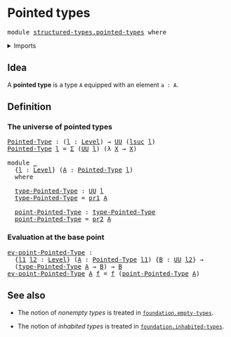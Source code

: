 # Pointed types

<pre class="Agda"><a id="26" class="Keyword">module</a> <a id="33" href="structured-types.pointed-types.html" class="Module">structured-types.pointed-types</a> <a id="64" class="Keyword">where</a>
</pre>
<details><summary>Imports</summary>

<pre class="Agda"><a id="120" class="Keyword">open</a> <a id="125" class="Keyword">import</a> <a id="132" href="foundation.dependent-pair-types.html" class="Module">foundation.dependent-pair-types</a>
<a id="164" class="Keyword">open</a> <a id="169" class="Keyword">import</a> <a id="176" href="foundation.universe-levels.html" class="Module">foundation.universe-levels</a>
</pre>
</details>

## Idea

A **pointed type** is a type `A` equipped with an element `a : A`.

## Definition

### The universe of pointed types

<pre class="Agda"><a id="Pointed-Type"></a><a id="355" href="structured-types.pointed-types.html#355" class="Function">Pointed-Type</a> <a id="368" class="Symbol">:</a> <a id="370" class="Symbol">(</a><a id="371" href="structured-types.pointed-types.html#371" class="Bound">l</a> <a id="373" class="Symbol">:</a> <a id="375" href="Agda.Primitive.html#742" class="Postulate">Level</a><a id="380" class="Symbol">)</a> <a id="382" class="Symbol">→</a> <a id="384" href="Agda.Primitive.html#388" class="Primitive">UU</a> <a id="387" class="Symbol">(</a><a id="388" href="Agda.Primitive.html#931" class="Primitive">lsuc</a> <a id="393" href="structured-types.pointed-types.html#371" class="Bound">l</a><a id="394" class="Symbol">)</a>
<a id="396" href="structured-types.pointed-types.html#355" class="Function">Pointed-Type</a> <a id="409" href="structured-types.pointed-types.html#409" class="Bound">l</a> <a id="411" class="Symbol">=</a> <a id="413" href="foundation.dependent-pair-types.html#505" class="Record">Σ</a> <a id="415" class="Symbol">(</a><a id="416" href="Agda.Primitive.html#388" class="Primitive">UU</a> <a id="419" href="structured-types.pointed-types.html#409" class="Bound">l</a><a id="420" class="Symbol">)</a> <a id="422" class="Symbol">(λ</a> <a id="425" href="structured-types.pointed-types.html#425" class="Bound">X</a> <a id="427" class="Symbol">→</a> <a id="429" href="structured-types.pointed-types.html#425" class="Bound">X</a><a id="430" class="Symbol">)</a>

<a id="433" class="Keyword">module</a> <a id="440" href="structured-types.pointed-types.html#440" class="Module">_</a>
  <a id="444" class="Symbol">{</a><a id="445" href="structured-types.pointed-types.html#445" class="Bound">l</a> <a id="447" class="Symbol">:</a> <a id="449" href="Agda.Primitive.html#742" class="Postulate">Level</a><a id="454" class="Symbol">}</a> <a id="456" class="Symbol">(</a><a id="457" href="structured-types.pointed-types.html#457" class="Bound">A</a> <a id="459" class="Symbol">:</a> <a id="461" href="structured-types.pointed-types.html#355" class="Function">Pointed-Type</a> <a id="474" href="structured-types.pointed-types.html#445" class="Bound">l</a><a id="475" class="Symbol">)</a>
  <a id="479" class="Keyword">where</a>

  <a id="488" href="structured-types.pointed-types.html#488" class="Function">type-Pointed-Type</a> <a id="506" class="Symbol">:</a> <a id="508" href="Agda.Primitive.html#388" class="Primitive">UU</a> <a id="511" href="structured-types.pointed-types.html#445" class="Bound">l</a>
  <a id="515" href="structured-types.pointed-types.html#488" class="Function">type-Pointed-Type</a> <a id="533" class="Symbol">=</a> <a id="535" href="foundation.dependent-pair-types.html#603" class="Field">pr1</a> <a id="539" href="structured-types.pointed-types.html#457" class="Bound">A</a>

  <a id="544" href="structured-types.pointed-types.html#544" class="Function">point-Pointed-Type</a> <a id="563" class="Symbol">:</a> <a id="565" href="structured-types.pointed-types.html#488" class="Function">type-Pointed-Type</a>
  <a id="585" href="structured-types.pointed-types.html#544" class="Function">point-Pointed-Type</a> <a id="604" class="Symbol">=</a> <a id="606" href="foundation.dependent-pair-types.html#615" class="Field">pr2</a> <a id="610" href="structured-types.pointed-types.html#457" class="Bound">A</a>
</pre>
### Evaluation at the base point

<pre class="Agda"><a id="ev-point-Pointed-Type"></a><a id="659" href="structured-types.pointed-types.html#659" class="Function">ev-point-Pointed-Type</a> <a id="681" class="Symbol">:</a>
  <a id="685" class="Symbol">{</a><a id="686" href="structured-types.pointed-types.html#686" class="Bound">l1</a> <a id="689" href="structured-types.pointed-types.html#689" class="Bound">l2</a> <a id="692" class="Symbol">:</a> <a id="694" href="Agda.Primitive.html#742" class="Postulate">Level</a><a id="699" class="Symbol">}</a> <a id="701" class="Symbol">(</a><a id="702" href="structured-types.pointed-types.html#702" class="Bound">A</a> <a id="704" class="Symbol">:</a> <a id="706" href="structured-types.pointed-types.html#355" class="Function">Pointed-Type</a> <a id="719" href="structured-types.pointed-types.html#686" class="Bound">l1</a><a id="721" class="Symbol">)</a> <a id="723" class="Symbol">{</a><a id="724" href="structured-types.pointed-types.html#724" class="Bound">B</a> <a id="726" class="Symbol">:</a> <a id="728" href="Agda.Primitive.html#388" class="Primitive">UU</a> <a id="731" href="structured-types.pointed-types.html#689" class="Bound">l2</a><a id="733" class="Symbol">}</a> <a id="735" class="Symbol">→</a>
  <a id="739" class="Symbol">(</a><a id="740" href="structured-types.pointed-types.html#488" class="Function">type-Pointed-Type</a> <a id="758" href="structured-types.pointed-types.html#702" class="Bound">A</a> <a id="760" class="Symbol">→</a> <a id="762" href="structured-types.pointed-types.html#724" class="Bound">B</a><a id="763" class="Symbol">)</a> <a id="765" class="Symbol">→</a> <a id="767" href="structured-types.pointed-types.html#724" class="Bound">B</a>
<a id="769" href="structured-types.pointed-types.html#659" class="Function">ev-point-Pointed-Type</a> <a id="791" href="structured-types.pointed-types.html#791" class="Bound">A</a> <a id="793" href="structured-types.pointed-types.html#793" class="Bound">f</a> <a id="795" class="Symbol">=</a> <a id="797" href="structured-types.pointed-types.html#793" class="Bound">f</a> <a id="799" class="Symbol">(</a><a id="800" href="structured-types.pointed-types.html#544" class="Function">point-Pointed-Type</a> <a id="819" href="structured-types.pointed-types.html#791" class="Bound">A</a><a id="820" class="Symbol">)</a>
</pre>
## See also

- The notion of _nonempty types_ is treated in
  [`foundation.empty-types`](foundation.empty-types.md).

- The notion of _inhabited types_ is treated in
  [`foundation.inhabited-types`](foundation.inhabited-types.md).
